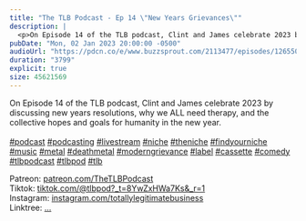 ```yaml
---
title: "The TLB Podcast - Ep 14 \"New Years Grievances\""
description: |
  <p>On Episode 14 of the TLB podcast, Clint and James celebrate 2023 by discussing new years resolutions, why we ALL need therapy, and the collective hopes and goals for humanity in the new year.<br/><br/><a href='https://www.youtube.com/hashtag/podcast'>#podcast</a> <a href='https://www.youtube.com/hashtag/podcasting'>#podcasting</a> <a href='https://www.youtube.com/hashtag/livestream'>#livestream</a> <a href='https://www.youtube.com/hashtag/niche'>#niche</a> <a href='https://www.youtube.com/hashtag/theniche'>#theniche</a> <a href='https://www.youtube.com/hashtag/findyourniche'>#findyourniche</a> <a href='https://www.youtube.com/hashtag/music'>#music</a> <a href='https://www.youtube.com/hashtag/metal'>#metal</a> <a href='https://www.youtube.com/hashtag/deathmetal'>#deathmetal</a> <a href='https://www.youtube.com/hashtag/moderngrievance'>#moderngrievance</a> <a href='https://www.youtube.com/hashtag/label'>#label</a> <a href='https://www.youtube.com/hashtag/cassette'>#cassette</a> <a href='https://www.youtube.com/hashtag/comedy'>#comedy</a> <a href='https://www.youtube.com/hashtag/tlbpodcast'>#tlbpodcast</a> <a href='https://www.youtube.com/hashtag/tlbpod'>#tlbpod</a> <a href='https://www.youtube.com/hashtag/tlb'>#tlb</a></p><p>Patreon: <a href='https://www.youtube.com/redirect?event=channel_description&amp;redir_token=QUFFLUhqbHJwOWd4SjlUSkRCaG9HTnBLUWtMaUVjRWd5Z3xBQ3Jtc0tuRGV5Nl9WT0l1eTZsdjhOQUVJTmR6RzJMWDhJeFhSOElCNTNQdTBwVk9Gd0N6RE5FMWNCNmZ4TXRhNHZhS0hzdEltdEppNUlpUTFCN1lSeGZQVFNwS2dlSkUxb2p6Ui1iTTVGYmY3NVZVY0hJNWFaNA&amp;q=https%3A%2F%2Fwww.patreon.com%2FTheTLBPodcast'>patreon.com/TheTLBPodcast</a><br/>Tiktok: <a href='https://www.youtube.com/redirect?event=channel_description&amp;redir_token=QUFFLUhqa3hqQTB0SGVhSl94YjdxZnhjMEN1eWk3OXYtd3xBQ3Jtc0ttZFFJYjAxMHlXeDFsWm54Mlk3S240d2VWUGwxWjQzSmdmM3VkX2g4aHk2eTYzX1VUN1FtcjFueW9hcXEtV3FLdTZRQzNwQUt6anBGbzFLMXVhc0s4LUp2WndRV1NnY3I4dEd4WkxpZ0ZfMHBwYkJYSQ&amp;q=https%3A%2F%2Fwww.tiktok.com%2F%40tlbpod%3F_t%3D8YwZxHWa7Ks%26_r%3D1'>tiktok.com/@tlbpod?_t=8YwZxHWa7Ks&amp;_r=1</a><br/>Instagram: <a href='https://www.youtube.com/redirect?event=channel_description&amp;redir_token=QUFFLUhqbm9fRUxibWVsdmNmazlnc3YtREhhb0xfSHZTd3xBQ3Jtc0ttVGVJX3VEeld4Y255MHc5d3d1S3pVc2RGbUVIQWZGX2lXR3FBSWl0dTZfbW54WUdnUUdtanBMcEowUzA3MmNUekdBWXIzNU9VVDhZbEctbzlMOEFqbnBFQS0wRHM3bGJyUE9Hczg4ZjFUVFpLZ3g5bw&amp;q=https%3A%2F%2Fwww.instagram.com%2Ftotallylegitimatebusiness%2F'>instagram.com/totallylegitimatebusiness</a><br/>Linktree: <a href='https://www.youtube.com/redirect?event=channel_description&amp;redir_token=QUFFLUhqbU5BOGhSR2I4SlVYTGJCSldXMnhpa0pNWWJuQXxBQ3Jtc0trSS1FaDl1ZHBQVVlndjI0eFVWcTlrUFNmRS1Ka1hNRkVZQnk1WWZNSlpHLVhRNWRIYVlCRmZaa2xEbmFPTlJMaHFSblZuTTItMkxEY0phSzJaMzk5YkhGb1JJVUtnZlBXQk14VlN1Ri1nbkRJQUVNbw&amp;q=linktr.ee%2Ftotallylegitimatebusiness'>...</a></p>
pubDate: "Mon, 02 Jan 2023 20:00:00 -0500"
audioUrl: "https://pdcn.co/e/www.buzzsprout.com/2113477/episodes/12655059-the-tlb-podcast-ep-14-new-years-grievances.mp3"
duration: "3799"
explicit: true
size: 45621569
---
```


<p>On Episode 14 of the TLB podcast, Clint and James celebrate 2023 by discussing new years resolutions, why we ALL need therapy, and the collective hopes and goals for humanity in the new year.<br/><br/><a href='https://www.youtube.com/hashtag/podcast'>#podcast</a> <a href='https://www.youtube.com/hashtag/podcasting'>#podcasting</a> <a href='https://www.youtube.com/hashtag/livestream'>#livestream</a> <a href='https://www.youtube.com/hashtag/niche'>#niche</a> <a href='https://www.youtube.com/hashtag/theniche'>#theniche</a> <a href='https://www.youtube.com/hashtag/findyourniche'>#findyourniche</a> <a href='https://www.youtube.com/hashtag/music'>#music</a> <a href='https://www.youtube.com/hashtag/metal'>#metal</a> <a href='https://www.youtube.com/hashtag/deathmetal'>#deathmetal</a> <a href='https://www.youtube.com/hashtag/moderngrievance'>#moderngrievance</a> <a href='https://www.youtube.com/hashtag/label'>#label</a> <a href='https://www.youtube.com/hashtag/cassette'>#cassette</a> <a href='https://www.youtube.com/hashtag/comedy'>#comedy</a> <a href='https://www.youtube.com/hashtag/tlbpodcast'>#tlbpodcast</a> <a href='https://www.youtube.com/hashtag/tlbpod'>#tlbpod</a> <a href='https://www.youtube.com/hashtag/tlb'>#tlb</a></p><p>Patreon: <a href='https://www.youtube.com/redirect?event=channel_description&amp;redir_token=QUFFLUhqbHJwOWd4SjlUSkRCaG9HTnBLUWtMaUVjRWd5Z3xBQ3Jtc0tuRGV5Nl9WT0l1eTZsdjhOQUVJTmR6RzJMWDhJeFhSOElCNTNQdTBwVk9Gd0N6RE5FMWNCNmZ4TXRhNHZhS0hzdEltdEppNUlpUTFCN1lSeGZQVFNwS2dlSkUxb2p6Ui1iTTVGYmY3NVZVY0hJNWFaNA&amp;q=https%3A%2F%2Fwww.patreon.com%2FTheTLBPodcast'>patreon.com/TheTLBPodcast</a><br/>Tiktok: <a href='https://www.youtube.com/redirect?event=channel_description&amp;redir_token=QUFFLUhqa3hqQTB0SGVhSl94YjdxZnhjMEN1eWk3OXYtd3xBQ3Jtc0ttZFFJYjAxMHlXeDFsWm54Mlk3S240d2VWUGwxWjQzSmdmM3VkX2g4aHk2eTYzX1VUN1FtcjFueW9hcXEtV3FLdTZRQzNwQUt6anBGbzFLMXVhc0s4LUp2WndRV1NnY3I4dEd4WkxpZ0ZfMHBwYkJYSQ&amp;q=https%3A%2F%2Fwww.tiktok.com%2F%40tlbpod%3F_t%3D8YwZxHWa7Ks%26_r%3D1'>tiktok.com/@tlbpod?_t=8YwZxHWa7Ks&amp;_r=1</a><br/>Instagram: <a href='https://www.youtube.com/redirect?event=channel_description&amp;redir_token=QUFFLUhqbm9fRUxibWVsdmNmazlnc3YtREhhb0xfSHZTd3xBQ3Jtc0ttVGVJX3VEeld4Y255MHc5d3d1S3pVc2RGbUVIQWZGX2lXR3FBSWl0dTZfbW54WUdnUUdtanBMcEowUzA3MmNUekdBWXIzNU9VVDhZbEctbzlMOEFqbnBFQS0wRHM3bGJyUE9Hczg4ZjFUVFpLZ3g5bw&amp;q=https%3A%2F%2Fwww.instagram.com%2Ftotallylegitimatebusiness%2F'>instagram.com/totallylegitimatebusiness</a><br/>Linktree: <a href='https://www.youtube.com/redirect?event=channel_description&amp;redir_token=QUFFLUhqbU5BOGhSR2I4SlVYTGJCSldXMnhpa0pNWWJuQXxBQ3Jtc0trSS1FaDl1ZHBQVVlndjI0eFVWcTlrUFNmRS1Ka1hNRkVZQnk1WWZNSlpHLVhRNWRIYVlCRmZaa2xEbmFPTlJMaHFSblZuTTItMkxEY0phSzJaMzk5YkhGb1JJVUtnZlBXQk14VlN1Ri1nbkRJQUVNbw&amp;q=linktr.ee%2Ftotallylegitimatebusiness'>...</a></p>
